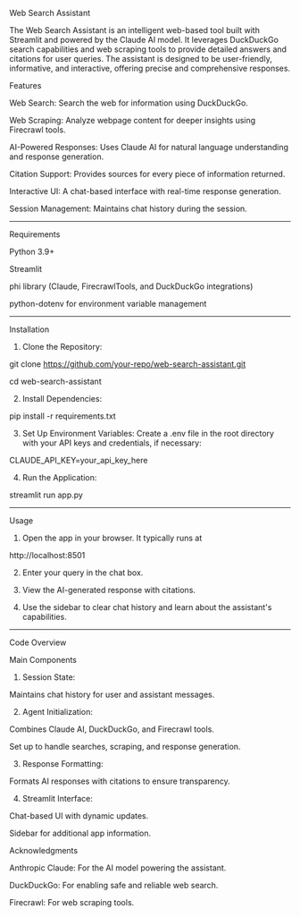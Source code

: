 Web Search Assistant

The Web Search Assistant is an intelligent web-based tool built with Streamlit and powered by the Claude AI model. It leverages DuckDuckGo search capabilities and web scraping tools to provide detailed answers and citations for user queries. The assistant is designed to be user-friendly, informative, and interactive, offering precise and comprehensive responses.

Features

Web Search: Search the web for information using DuckDuckGo.

Web Scraping: Analyze webpage content for deeper insights using Firecrawl tools.

AI-Powered Responses: Uses Claude AI for natural language understanding and response generation.

Citation Support: Provides sources for every piece of information returned.

Interactive UI: A chat-based interface with real-time response generation.

Session Management: Maintains chat history during the session.



---

Requirements

Python 3.9+

Streamlit

phi library (Claude, FirecrawlTools, and DuckDuckGo integrations)

python-dotenv for environment variable management



---

Installation

1. Clone the Repository:

git clone https://github.com/your-repo/web-search-assistant.git

cd web-search-assistant


2. Install Dependencies:

pip install -r requirements.txt


3. Set Up Environment Variables: Create a .env file in the root directory with your API keys and credentials, if necessary:

CLAUDE_API_KEY=your_api_key_here


4. Run the Application:

streamlit run app.py




---

Usage

1. Open the app in your browser. It typically runs at

 http://localhost:8501


2. Enter your query in the chat box.


3. View the AI-generated response with citations.


4. Use the sidebar to clear chat history and learn about the assistant's capabilities.




---

Code Overview

Main Components

1. Session State:

Maintains chat history for user and assistant messages.



2. Agent Initialization:

Combines Claude AI, DuckDuckGo, and Firecrawl tools.

Set up to handle searches, scraping, and response generation.



3. Response Formatting:

Formats AI responses with citations to ensure transparency.



4. Streamlit Interface:

Chat-based UI with dynamic updates.

Sidebar for additional app information.



Acknowledgments

Anthropic Claude: For the AI model powering the assistant.

DuckDuckGo: For enabling safe and reliable web search.

Firecrawl: For web scraping tools.


